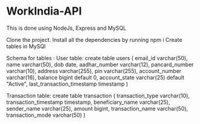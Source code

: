 # WorkIndia-API
This is done using NodeJs, Express and MySQL

Clone the project.
Install all the dependencies by running npm i
Create tables in MySQl

Schema for tables :
   User table:
     create table users (
       email_id varchar(50),
       name varchar(50),
       dob date,
       aadhar_number varchar(12),
       pancard_number varchar(10),
       address varchar(255),
       pin varchar(255),
       account_number varchar(16),
       balance bigint default 0,
       account_state varchar(25) default "Active",
       last_transaction_timestamp timestamp
     )

   Transaction table:
     create table transaction (
       transaction_type varchar(10),
       transaction_timestamp timestamp,
       beneficiary_name varchar(25),
       sender_name varchar(25),
       amount bigint,
       transaction_name varchar(50),
       transaction_mode varchar(50)
     )
